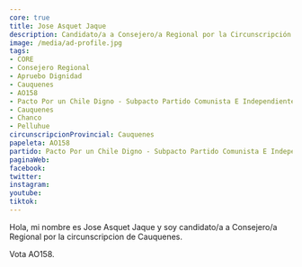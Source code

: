 ```yaml
---
core: true
title: Jose Asquet Jaque
description: Candidato/a a Consejero/a Regional por la Circunscripción de Cauquenes
image: /media/ad-profile.jpg
tags:
- CORE
- Consejero Regional
- Apruebo Dignidad
- Cauquenes
- AO158
- Pacto Por un Chile Digno - Subpacto Partido Comunista E Independientes - Partido Comunista De Chile
- Cauquenes
- Chanco
- Pelluhue
circunscripcionProvincial: Cauquenes
papeleta: AO158
partido: Pacto Por un Chile Digno - Subpacto Partido Comunista E Independientes - Partido Comunista De Chile
paginaWeb:
facebook:
twitter:
instagram:
youtube:
tiktok:
---
```

Hola, mi nombre es Jose Asquet Jaque y soy candidato/a a Consejero/a Regional por la circunscripcion de Cauquenes.

Vota AO158.